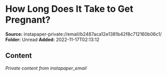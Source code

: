 # How Long Does It Take to Get Pregnant?

**Source:** instapaper-private://email/b2487aca12e1381b42f8c712160b06c1/
**Folder:** Unread
**Added:** 2022-11-17T02:13:12




## Content
*Private content from instapaper_email*
